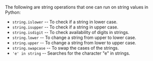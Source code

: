 The following are string operations that one can run on string values in Python:
- `string.islower` -- To check if a string in lower case. 
- `string.isupper` -- To check if a string in upper case. 
- `string.isdigit` -- To check availability of digits in strings. 
- `string.lower` -- To change a string from upper to lower case. 
- `string.upper` -- To change a string from lower to upper case. 
- `string.swapcase` -- To swap the cases of the strings. 
- `'e' in string` -- Searches for the character "e" in strings. 